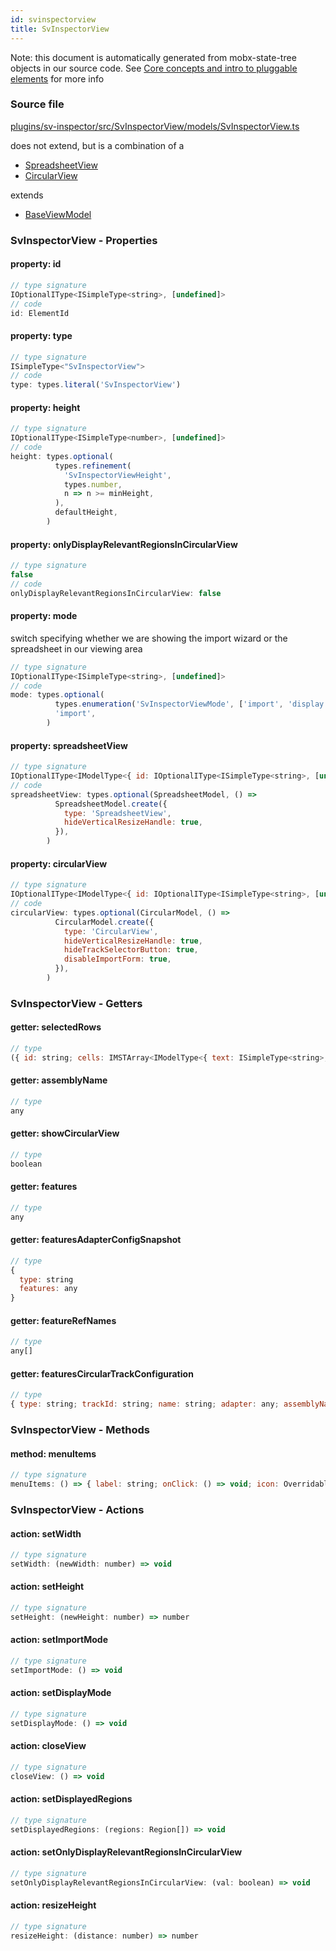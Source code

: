 ```yaml
---
id: svinspectorview
title: SvInspectorView
---
```


Note: this document is automatically generated from mobx-state-tree objects in
our source code. See
[Core concepts and intro to pluggable elements](/docs/developer_guide/) for more
info

### Source file

[plugins/sv-inspector/src/SvInspectorView/models/SvInspectorView.ts](https://github.com/GMOD/jbrowse-components/blob/main/plugins/sv-inspector/src/SvInspectorView/models/SvInspectorView.ts)

does not extend, but is a combination of a

- [SpreadsheetView](../spreadsheetview)
- [CircularView](../circularview)

extends

- [BaseViewModel](../baseviewmodel)

### SvInspectorView - Properties

#### property: id

```js
// type signature
IOptionalIType<ISimpleType<string>, [undefined]>
// code
id: ElementId
```

#### property: type

```js
// type signature
ISimpleType<"SvInspectorView">
// code
type: types.literal('SvInspectorView')
```

#### property: height

```js
// type signature
IOptionalIType<ISimpleType<number>, [undefined]>
// code
height: types.optional(
          types.refinement(
            'SvInspectorViewHeight',
            types.number,
            n => n >= minHeight,
          ),
          defaultHeight,
        )
```

#### property: onlyDisplayRelevantRegionsInCircularView

```js
// type signature
false
// code
onlyDisplayRelevantRegionsInCircularView: false
```

#### property: mode

switch specifying whether we are showing the import wizard or the spreadsheet in
our viewing area

```js
// type signature
IOptionalIType<ISimpleType<string>, [undefined]>
// code
mode: types.optional(
          types.enumeration('SvInspectorViewMode', ['import', 'display']),
          'import',
        )
```

#### property: spreadsheetView

```js
// type signature
IOptionalIType<IModelType<{ id: IOptionalIType<ISimpleType<string>, [undefined]>; displayName: IMaybe<ISimpleType<string>>; minimized: IType<boolean, boolean, boolean>; } & { ...; }, { ...; } & ... 5 more ... & { ...; }, _NotCustomized, _NotCustomized>, [...]>
// code
spreadsheetView: types.optional(SpreadsheetModel, () =>
          SpreadsheetModel.create({
            type: 'SpreadsheetView',
            hideVerticalResizeHandle: true,
          }),
        )
```

#### property: circularView

```js
// type signature
IOptionalIType<IModelType<{ id: IOptionalIType<ISimpleType<string>, [undefined]>; displayName: IMaybe<ISimpleType<string>>; minimized: IType<boolean, boolean, boolean>; } & { ...; }, { ...; } & ... 7 more ... & { ...; }, _NotCustomized, _NotCustomized>, [...]>
// code
circularView: types.optional(CircularModel, () =>
          CircularModel.create({
            type: 'CircularView',
            hideVerticalResizeHandle: true,
            hideTrackSelectorButton: true,
            disableImportForm: true,
          }),
        )
```

### SvInspectorView - Getters

#### getter: selectedRows

```js
// type
({ id: string; cells: IMSTArray<IModelType<{ text: ISimpleType<string>; extendedData: IMaybe<IType<any, any, any>>; }, {}, _NotCustomized, _NotCustomized>> & IStateTreeNode<...>; extendedData: any; isSelected: boolean; } & NonEmptyObject & { ...; } & { ...; } & IStateTreeNode<...>)[]
```

#### getter: assemblyName

```js
// type
any
```

#### getter: showCircularView

```js
// type
boolean
```

#### getter: features

```js
// type
any
```

#### getter: featuresAdapterConfigSnapshot

```js
// type
{
  type: string
  features: any
}
```

#### getter: featureRefNames

```js
// type
any[]
```

#### getter: featuresCircularTrackConfiguration

```js
// type
{ type: string; trackId: string; name: string; adapter: any; assemblyNames: any[]; displays: { type: string; displayId: string; onChordClick: string; renderer: { type: string; }; }[]; }
```

### SvInspectorView - Methods

#### method: menuItems

```js
// type signature
menuItems: () => { label: string; onClick: () => void; icon: OverridableComponent<SvgIconTypeMap<{}, "svg">> & { muiName: string; }; }[]
```

### SvInspectorView - Actions

#### action: setWidth

```js
// type signature
setWidth: (newWidth: number) => void
```

#### action: setHeight

```js
// type signature
setHeight: (newHeight: number) => number
```

#### action: setImportMode

```js
// type signature
setImportMode: () => void
```

#### action: setDisplayMode

```js
// type signature
setDisplayMode: () => void
```

#### action: closeView

```js
// type signature
closeView: () => void
```

#### action: setDisplayedRegions

```js
// type signature
setDisplayedRegions: (regions: Region[]) => void
```

#### action: setOnlyDisplayRelevantRegionsInCircularView

```js
// type signature
setOnlyDisplayRelevantRegionsInCircularView: (val: boolean) => void
```

#### action: resizeHeight

```js
// type signature
resizeHeight: (distance: number) => number
```
